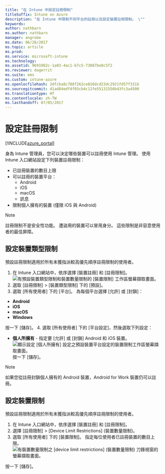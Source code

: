 ```yaml
---
title: "在 Intune 中設定註冊限制"
titleSuffix: Intune on Azure
description: "在 Intune 中限制不同平台的註冊以及設定裝置註冊限制。 \""
keywords: 
author: nathbarn
ms.author: nathbarn
manager: angrobe
ms.date: 06/28/2017
ms.topic: article
ms.prod: 
ms.service: microsoft-intune
ms.technology: 
ms.assetid: 9691982c-1a03-4ac1-b7c5-73087be8c5f2
ms.reviewer: dagerrit
ms.suite: ems
ms.custom: intune-azure
ms.openlocfilehash: 2dfcba8c788f262ce816dcd23dc2921fd57f331b
ms.sourcegitcommit: d1ad84edf4f03cb4c11fe55131556b43fc3a4500
ms.translationtype: HT
ms.contentlocale: zh-TW
ms.lasthandoff: 07/05/2017
---
```

# <a name="set-enrollment-restrictions"></a>設定註冊限制

[!INCLUDE[azure_portal](./includes/azure_portal.md)]

身為 Intune 管理員，您可以決定哪些裝置可以註冊使用 Intune 管理。 使用 Intune 入口網站設定下列裝置註冊限制：

- 已註冊裝置的數目上限
- 可以註冊的裝置平台：
  - Android
  - iOS
  - macOS
  - 訊息
- 限制個人擁有的裝置 (僅限 iOS 與 Android)

>[!NOTE]
>註冊限制不是安全性功能。 遭盜用的裝置可以冒用身分。 這些限制是非惡意使用者的最佳屏障。

## <a name="set-device-type-restrictions"></a>設定裝置類型限制
預設註冊限制適用於所有未獲指派較高優先順序註冊限制的使用者。  
1. 在 Intune 入口網站中，依序選擇 [裝置註冊] 和 [註冊限制]。
![有預設裝置類型限制和裝置數量限制的 [裝置限制] 工作區螢幕擷取畫面。](media/device-restrictions-set-default.png)
2. 選取 [註冊限制]  >  [裝置類型限制] 下的 [預設]。
3. 選取 [所有使用者] 下的 [平台]。 為每個平台選擇 [允許] 或 [封鎖]：
  - **Android**
  - **iOS**
  - **macOS**
  - **Windows**

  按一下 [儲存]。
4. 選取 [所有使用者] 下的 [平台設定]，然後選取下列設定：
  - **個人所擁有** - 指定要 [允許] 或 [封鎖] Android 和 iOS 裝置。
  ![顯示設定 [個人所擁有] 設定之預設裝置平台設定的裝置限制工作區螢幕擷取畫面。](media/device-restrictions-platform-configurations.png)
  按一下 [儲存]。

>[!NOTE]
>如果您從註冊封鎖個人擁有的 Android 裝置，Android for Work 裝置仍可以註冊。

## <a name="set-device-limit-restrictions"></a>設定裝置限制
預設註冊限制適用於所有未獲指派較高優先順序註冊限制的使用者。  
1. 在 Intune 入口網站中，依序選擇 [裝置註冊] 和 [註冊限制]。
2. 選擇 [註冊限制] > [Device Limit Restrictions] (裝置數量限制)。
3. 選取 [所有使用者] 下的 [裝置限制]。 指定每位使用者已註冊裝置的數目上限。  
![有裝置數量限制之 [device limit restrictions] (裝置數量限制) 刀鋒視窗的螢幕擷取畫面。](./media/device-restrictions-limit.png)

  按一下 [儲存]。
